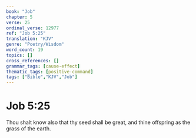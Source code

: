 ```yaml
---
book: "Job"
chapter: 5
verse: 25
ordinal_verse: 12977
ref: "Job 5:25"
translation: "KJV"
genre: "Poetry/Wisdom"
word_count: 19
topics: []
cross_references: []
grammar_tags: [cause-effect]
thematic_tags: [positive-command]
tags: ["Bible","KJV","Job"]
---
```


# Job 5:25

Thou shalt know also that thy seed shall be great, and thine offspring as the grass of the earth.
